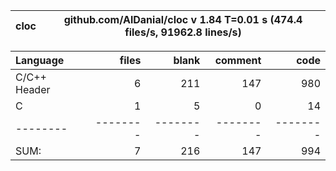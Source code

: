 cloc|github.com/AlDanial/cloc v 1.84  T=0.01 s (474.4 files/s, 91962.8 lines/s)
--- | ---

Language|files|blank|comment|code
:-------|-------:|-------:|-------:|-------:
C/C++ Header|6|211|147|980
C|1|5|0|14
--------|--------|--------|--------|--------
SUM:|7|216|147|994
